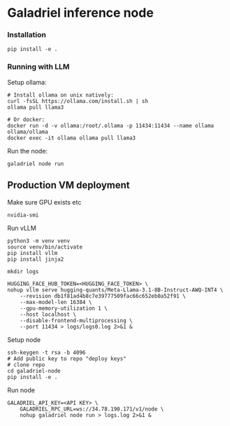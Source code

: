 # Galadriel inference node

### Installation

```shell
pip install -e .
```

### Running with LLM

Setup ollama:
```shell
# Install ollama on unix natively:
curl -fsSL https://ollama.com/install.sh | sh
ollama pull llama3

# Or docker:
docker run -d -v ollama:/root/.ollama -p 11434:11434 --name ollama ollama/ollama
docker exec -it ollama ollama pull llama3
```

Run the node:

```shell
galadriel node run
```


## Production VM deployment

Make sure GPU exists etc
```
nvidia-smi
```

Run vLLM
```
python3 -m venv venv
source venv/bin/activate
pip install vllm
pip install jinja2

mkdir logs

HUGGING_FACE_HUB_TOKEN=<HUGGING_FACE_TOKEN> \
nohup vllm serve hugging-quants/Meta-Llama-3.1-8B-Instruct-AWQ-INT4 \
    --revision db1f81ad4b8c7e39777509fac66c652eb0a52f91 \
    --max-model-len 16384 \
    --gpu-memory-utilization 1 \
    --host localhost \
    --disable-frontend-multiprocessing \
    --port 11434 > logs/logs0.log 2>&1 &
```

Setup node
```
ssh-keygen -t rsa -b 4096
# Add public key to repo "deploy keys"
# clone repo
cd galadriel-node
pip install -e .
```

Run node
```
GALADRIEL_API_KEY=<API KEY> \
    GALADRIEL_RPC_URL=ws://34.78.190.171/v1/node \
    nohup galadriel node run > logs.log 2>&1 &
```